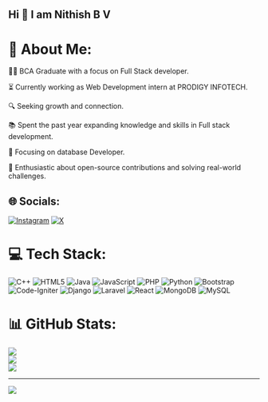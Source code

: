 ##                                                                                         Hi 👋 I am Nithish B V

# 💫 About Me:

👨‍🎓 BCA Graduate with a focus on Full Stack developer.

⏳ Currently working as Web Development intern at PRODIGY INFOTECH.

🔍 Seeking growth and connection.

📚 Spent the past year expanding knowledge and skills in Full stack development.

🎯 Focusing on database Developer.

🚀 Enthusiastic about open-source contributions and solving real-world challenges.



## 🌐 Socials:
[![Instagram](https://img.shields.io/badge/Instagram-%23E4405F.svg?logo=Instagram&logoColor=white)](https://instagram.com/__nithishgowda__)  [![X](https://img.shields.io/badge/X-black.svg?logo=X&logoColor=white)](https://x.com/NITHISH_GOWDA_) 

# 💻 Tech Stack:
![C++](https://img.shields.io/badge/c++-%2300599C.svg?style=flat-square&logo=c%2B%2B&logoColor=white) ![HTML5](https://img.shields.io/badge/html5-%23E34F26.svg?style=flat-square&logo=html5&logoColor=white) ![Java](https://img.shields.io/badge/java-%23ED8B00.svg?style=flat-square&logo=openjdk&logoColor=white) ![JavaScript](https://img.shields.io/badge/javascript-%23323330.svg?style=flat-square&logo=javascript&logoColor=%23F7DF1E) ![PHP](https://img.shields.io/badge/php-%23777BB4.svg?style=flat-square&logo=php&logoColor=white) ![Python](https://img.shields.io/badge/python-3670A0?style=flat-square&logo=python&logoColor=ffdd54) ![Bootstrap](https://img.shields.io/badge/bootstrap-%238511FA.svg?style=flat-square&logo=bootstrap&logoColor=white) ![Code-Igniter](https://img.shields.io/badge/CodeIgniter-%23EF4223.svg?style=flat-square&logo=codeIgniter&logoColor=white) ![Django](https://img.shields.io/badge/django-%23092E20.svg?style=flat-square&logo=django&logoColor=white) ![Laravel](https://img.shields.io/badge/laravel-%23FF2D20.svg?style=flat-square&logo=laravel&logoColor=white) ![React](https://img.shields.io/badge/react-%2320232a.svg?style=flat-square&logo=react&logoColor=%2361DAFB) ![MongoDB](https://img.shields.io/badge/MongoDB-%234ea94b.svg?style=flat-square&logo=mongodb&logoColor=white) ![MySQL](https://img.shields.io/badge/mysql-4479A1.svg?style=flat-square&logo=mysql&logoColor=white)
# 📊 GitHub Stats:
![](https://github-readme-stats.vercel.app/api?username=NITHISHBV&theme=transparent&hide_border=false&include_all_commits=true&count_private=false)<br/>
![](https://github-readme-streak-stats.herokuapp.com/?user=NITHISHBV&theme=transparent&hide_border=false)<br/>
![](https://github-readme-stats.vercel.app/api/top-langs/?username=NITHISHBV&theme=transparent&hide_border=false&include_all_commits=true&count_private=false&layout=compact)

---
[![](https://visitcount.itsvg.in/api?id=NITHISHBV&icon=0&color=0)](https://visitcount.itsvg.in)

